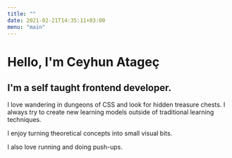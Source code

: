 ```yaml
---
title: ""
date: 2021-02-21T14:35:11+03:00
menu: "main"
---
```


# Hello, I'm Ceyhun Atageç

## I'm a self taught frontend developer.

I love wandering in dungeons of CSS and look for hidden treasure chests. I always try to create new learning models outside of traditional learning techniques.

I enjoy turning theoretical concepts into small visual bits.

I also love running and doing push-ups.
